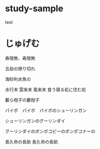 # study-sample
test

# じゅげむ

寿限無、寿限無

五劫の擦り切れ

海砂利水魚の

水行末 雲来末 風来末
食う寝る処に住む処

藪ら柑子の藪柑子

パイポ　パイポ　パイポのシューリンガン

シューリンガンのグーリンダイ

グーリンダイのポンポコピーのポンポコナーの

長久命の長助
長久命の長助
